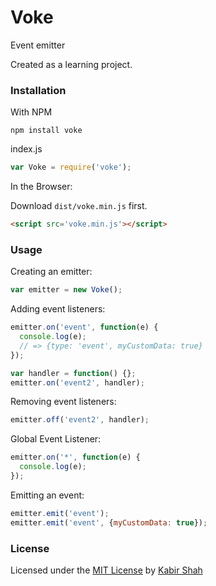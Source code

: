# Voke

Event emitter

Created as a learning project.

### Installation

With NPM

```
npm install voke
```

index.js
```js
var Voke = require('voke');
```

In the Browser:

Download `dist/voke.min.js` first.

```html
<script src='voke.min.js'></script>
```

### Usage

Creating an emitter:

```js
var emitter = new Voke();
```

Adding event listeners:

```js
emitter.on('event', function(e) {
  console.log(e);
  // => {type: 'event', myCustomData: true}
});

var handler = function() {};
emitter.on('event2', handler);
```

Removing event listeners:

```js
emitter.off('event2', handler);
```

Global Event Listener:

```js
emitter.on('*', function(e) {
  console.log(e);
});
```

Emitting an event:

```js
emitter.emit('event');
emitter.emit('event', {myCustomData: true});
```

### License

Licensed under the [MIT License](https://kingpixil.github.io/license) by [Kabir Shah](https://kabir.ml)
